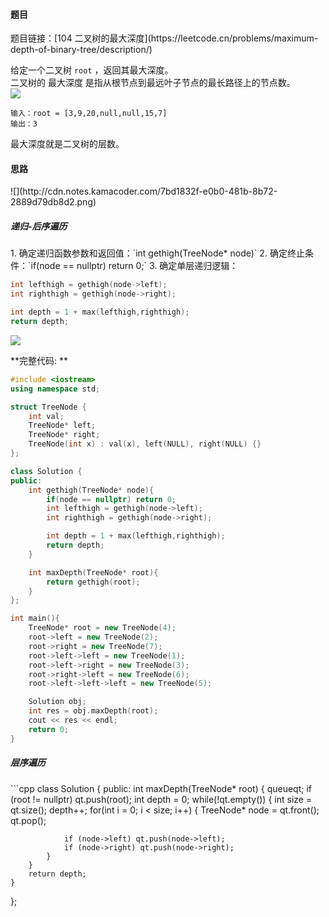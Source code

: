 <h4 id="PWtv2">题目</h4>
题目链接：[104 二叉树的最大深度](https://leetcode.cn/problems/maximum-depth-of-binary-tree/description/)

给定一个二叉树 `root` ，返回其最大深度。  
二叉树的 最大深度 是指从根节点到最远叶子节点的最长路径上的节点数。  
![](http://cdn.notes.kamacoder.com/13ee2d60-ebd1-43cb-8487-33cd27fa7dd4.png)

```plain
输入：root = [3,9,20,null,null,15,7]
输出：3
```

最大深度就是二叉树的层数。

<h4 id="lJi5B">思路</h4>
![](http://cdn.notes.kamacoder.com/7bd1832f-e0b0-481b-8b72-2889d79db8d2.png)

<h5 id="wAUdV">递归-后序遍历</h5>
1. 确定递归函数参数和返回值：`int gethigh(TreeNode* node)`
2. 确定终止条件：`if(node == nullptr) return 0;`
3. 确定单层递归逻辑：

```cpp
int lefthigh = gethigh(node->left);
int righthigh = gethigh(node->right);

int depth = 1 + max(lefthigh,righthigh);
return depth;
```

![](http://cdn.notes.kamacoder.com/1985fd4a-aa1e-469a-a67d-57ffd165ead7.png)

**完整代码: **

```cpp
#include <iostream>
using namespace std;

struct TreeNode {
    int val;
    TreeNode* left;
    TreeNode* right;
    TreeNode(int x) : val(x), left(NULL), right(NULL) {}
};

class Solution {
public:
    int gethigh(TreeNode* node){
        if(node == nullptr) return 0;
        int lefthigh = gethigh(node->left);
        int righthigh = gethigh(node->right);

        int depth = 1 + max(lefthigh,righthigh);
        return depth;
    }

    int maxDepth(TreeNode* root){
        return gethigh(root);
    }
};

int main(){
    TreeNode* root = new TreeNode(4);
    root->left = new TreeNode(2);
    root->right = new TreeNode(7);
    root->left->left = new TreeNode(1);
    root->left->right = new TreeNode(3);
    root->right->left = new TreeNode(6);
    root->left->left->left = new TreeNode(5);

    Solution obj;
    int res = obj.maxDepth(root);
    cout << res << endl;
    return 0;
}
```

<h5 id="OoKq4">层序遍历</h5>
```cpp
class Solution {
public:
    int maxDepth(TreeNode* root) {
        queue<TreeNode*>qt;
        if (root != nullptr) qt.push(root);
        int depth = 0;
        while(!qt.empty()) {
            int size = qt.size();
            depth++;
            for(int i = 0; i < size; i++) {
                TreeNode* node = qt.front();
                qt.pop();

                if (node->left) qt.push(node->left);
                if (node->right) qt.push(node->right);
            }
        }
        return depth;
    }
};
```

